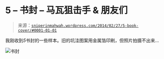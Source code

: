 <!--yml

category: 未分类

date: 2024-05-18 14:23:14

-->

# 5 – 书封 – 马瓦狙击手 & 朋友们

> 来源：[`sniperinmahwah.wordpress.com/2014/02/27/5-book-cover/#0001-01-01`](https://sniperinmahwah.wordpress.com/2014/02/27/5-book-cover/#0001-01-01)

我刚收到*5*书封的一些样本。旧的坑洼图案用金属箔印刷，但照片拍摄不出来…

![书封](https://sniperinmahwah.wordpress.com/wp-content/uploads/2014/02/20140227_144949.jpg)
